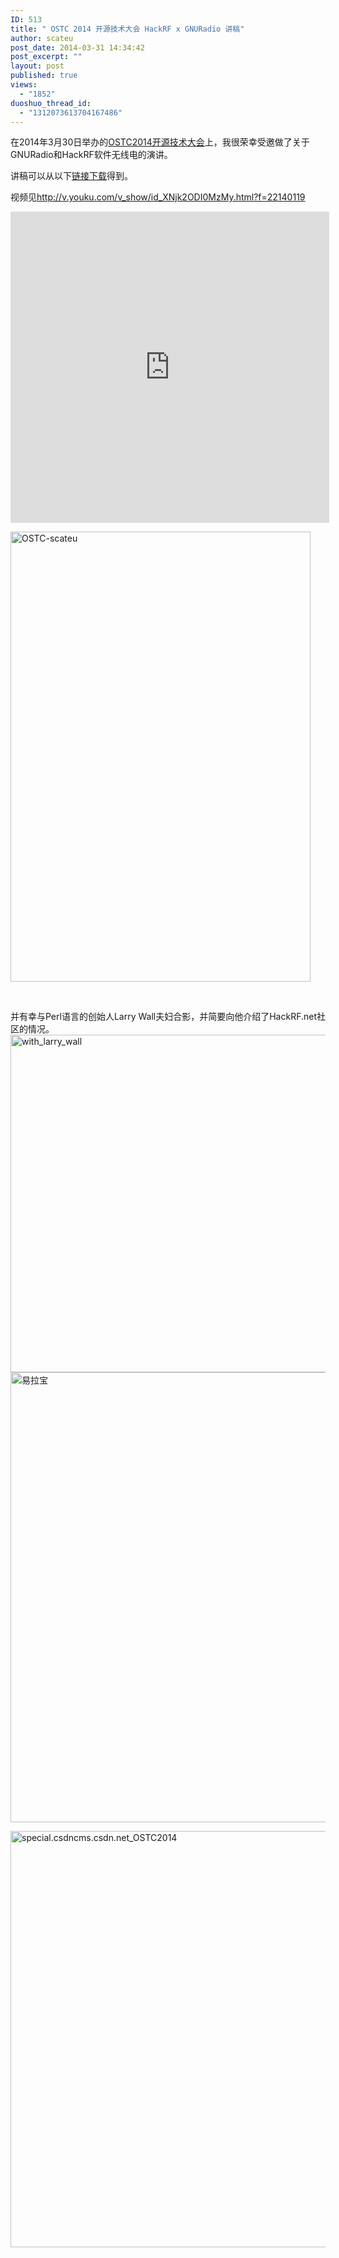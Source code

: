```yaml
---
ID: 513
title: " OSTC 2014 开源技术大会 HackRF x GNURadio 讲稿"
author: scateu
post_date: 2014-03-31 14:34:42
post_excerpt: ""
layout: post
published: true
views:
  - "1852"
duoshuo_thread_id:
  - "1312073613704167486"
---
```

在2014年3月30日举办的<a href="http://special.csdncms.csdn.net/OSTC2014/">OSTC2014开源技术大会</a>上，我很荣幸受邀做了关于GNURadio和HackRF软件无线电的演讲。

讲稿可以从以下<a href="http://pan.baidu.com/s/1pJsbFgn">链接下载</a>得到。

视频见<a href="http://v.youku.com/v_show/id_XNjk2ODI0MzMy.html?f=22140119">http://v.youku.com/v_show/id_XNjk2ODI0MzMy.html?f=22140119</a>

<iframe width="510" height="498" src="http://player.youku.com/embed/XNjk2ODI0MzMy" frameborder="0" allowfullscreen="allowfullscreen"></iframe>

<script class="speakerdeck-embed" src="//speakerdeck.com/assets/embed.js" async="" data-id="6beb73e09acc0131dca20e917132b1d3" data-ratio="1.33333333333333"></script>

<a href="http://www.hackrf.net/wp-content/uploads/2014/03/scateu.jpg"><img class="alignnone size-full wp-image-514" src="http://www.hackrf.net/wp-content/uploads/2014/03/scateu.jpg" alt="OSTC-scateu" width="480" height="720" /></a>

&nbsp;

并有幸与Perl语言的创始人Larry Wall夫妇合影，并简要向他介绍了HackRF.net社区的情况。<a href="http://www.hackrf.net/wp-content/uploads/2014/03/with_larry_wall.jpg"><img class="alignnone size-full wp-image-515" src="http://www.hackrf.net/wp-content/uploads/2014/03/with_larry_wall.jpg" alt="with_larry_wall" width="720" height="540" /></a> <a href="http://www.hackrf.net/wp-content/uploads/2014/03/易拉宝.jpg"><img class="alignnone size-full wp-image-516" src="http://www.hackrf.net/wp-content/uploads/2014/03/易拉宝.jpg" alt="易拉宝" width="540" height="720" /></a>

<a href="http://www.hackrf.net/wp-content/uploads/2014/03/special.csdncms.csdn_.net_OSTC2014.jpg"><img class="alignnone size-full wp-image-517" src="http://www.hackrf.net/wp-content/uploads/2014/03/special.csdncms.csdn_.net_OSTC2014.jpg" alt="special.csdncms.csdn.net_OSTC2014" width="938" height="666" /></a>

&nbsp;
